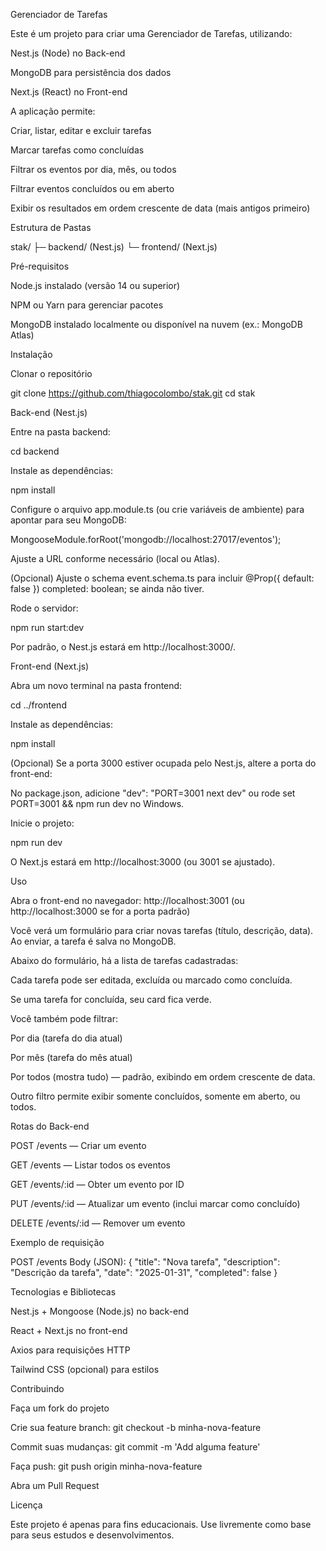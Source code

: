 Gerenciador de Tarefas

Este é um projeto para criar uma Gerenciador de Tarefas, utilizando:

Nest.js (Node) no Back-end

MongoDB para persistência dos dados

Next.js (React) no Front-end

A aplicação permite:

Criar, listar, editar e excluir tarefas

Marcar tarefas como concluídas

Filtrar os eventos por dia, mês, ou todos

Filtrar eventos concluídos ou em aberto

Exibir os resultados em ordem crescente de data (mais antigos primeiro)

Estrutura de Pastas

stak/
  ├─ backend/   (Nest.js)
  └─ frontend/  (Next.js)

Pré-requisitos

Node.js instalado (versão 14 ou superior)

NPM ou Yarn para gerenciar pacotes

MongoDB instalado localmente ou disponível na nuvem (ex.: MongoDB Atlas)

Instalação

Clonar o repositório

git clone https://github.com/thiagocolombo/stak.git
cd stak

Back-end (Nest.js)

Entre na pasta backend:

cd backend

Instale as dependências:

npm install

Configure o arquivo app.module.ts (ou crie variáveis de ambiente) para apontar para seu MongoDB:

MongooseModule.forRoot('mongodb://localhost:27017/eventos');

Ajuste a URL conforme necessário (local ou Atlas).

(Opcional) Ajuste o schema event.schema.ts para incluir @Prop({ default: false }) completed: boolean; se ainda não tiver.

Rode o servidor:

npm run start:dev

Por padrão, o Nest.js estará em http://localhost:3000/.

Front-end (Next.js)

Abra um novo terminal na pasta frontend:

cd ../frontend

Instale as dependências:

npm install

(Opcional) Se a porta 3000 estiver ocupada pelo Nest.js, altere a porta do front-end:

No package.json, adicione "dev": "PORT=3001 next dev" ou rode set PORT=3001 && npm run dev no Windows.

Inicie o projeto:

npm run dev

O Next.js estará em http://localhost:3000 (ou 3001 se ajustado).

Uso

Abra o front-end no navegador: http://localhost:3001 (ou http://localhost:3000 se for a porta padrão)

Você verá um formulário para criar novas tarefas (título, descrição, data). Ao enviar, a tarefa é salva no MongoDB.

Abaixo do formulário, há a lista de tarefas cadastradas:

Cada tarefa pode ser editada, excluída ou marcado como concluída.

Se uma tarefa for concluída, seu card fica verde.

Você também pode filtrar:

Por dia (tarefa do dia atual)

Por mês (tarefa do mês atual)

Por todos (mostra tudo) — padrão, exibindo em ordem crescente de data.

Outro filtro permite exibir somente concluídos, somente em aberto, ou todos.

Rotas do Back-end

POST /events — Criar um evento

GET /events — Listar todos os eventos

GET /events/:id — Obter um evento por ID

PUT /events/:id — Atualizar um evento (inclui marcar como concluído)

DELETE /events/:id — Remover um evento

Exemplo de requisição

POST /events
Body (JSON):
{
  "title": "Nova tarefa",
  "description": "Descrição da tarefa",
  "date": "2025-01-31",
  "completed": false
}

Tecnologias e Bibliotecas

Nest.js + Mongoose (Node.js) no back-end

React + Next.js no front-end

Axios para requisições HTTP

Tailwind CSS (opcional) para estilos

Contribuindo

Faça um fork do projeto

Crie sua feature branch: git checkout -b minha-nova-feature

Commit suas mudanças: git commit -m 'Add alguma feature'

Faça push: git push origin minha-nova-feature

Abra um Pull Request

Licença

Este projeto é apenas para fins educacionais. Use livremente como base para seus estudos e desenvolvimentos.
